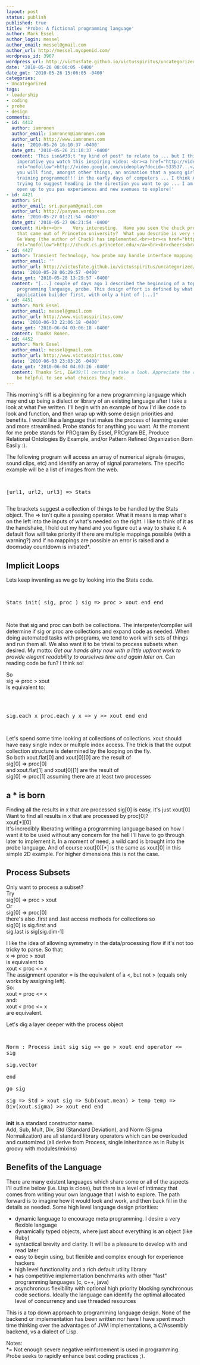 ```yaml
---
layout: post
status: publish
published: true
title: 'Probe: A fictional programming language'
author: Mark Essel
author_login: messel
author_email: messel@gmail.com
author_url: http://messel.myopenid.com/
wordpress_id: 3967
wordpress_url: http://victusfate.github.io/victusspiritus/uncategorized/2010/05/26/probe-a-fictional-programming-language-design/
date: '2010-05-26 08:06:05 -0400'
date_gmt: '2010-05-26 15:06:05 -0400'
categories:
- Uncategorized
tags:
- leadership
- coding
- probe
- design
comments:
- id: 4412
  author: iamronen
  author_email: iamronen@iamronen.com
  author_url: http://www.iamronen.com
  date: '2010-05-26 16:10:37 -0400'
  date_gmt: '2010-05-26 21:10:37 -0400'
  content: 'This isn&#39;t "my kind of post" to relate to ... but I think it&#39;s
    imperative you watch this inspiring video: <br><a href="http://video.google.com/videoplay?docid=-533537336174204822#"
    rel="nofollow">http://video.google.com/videoplay?docid=-533537...</a><br><br>Inside
    you will find, amongst other things, an animation that a young girl with no official
    training programmed!!! in the early days of computers ... I think Alan Kay was
    trying to suggest heading in the direction you want to go ... I am sure this will
    open up to you pas experiences and new avenues to explore!'
- id: 4421
  author: Sri
  author_email: sri.panyam@gmail.com
  author_url: http://panyam.wordpress.com
  date: '2010-05-27 01:21:54 -0400'
  date_gmt: '2010-05-27 06:21:54 -0400'
  content: Hi<br><br>    Very interesting.  Have you seen the chuck programming language
    that came out of Princeton university?  What you describe is very similar to what
    Ge Wang (the author of Chuck) has implemented.<br><br><a href="http://chuck.cs.princeton.edu/"
    rel="nofollow">http://chuck.cs.princeton.edu/</a><br><br>cheers<br>Sri
- id: 4427
  author: Transient Technology, how probe may handle interface mapping - Victus Spiritus
  author_email: ''
  author_url: http://victusfate.github.io/victusspiritus/uncategorized/2010/05/28/transient-technology-how-probe-may-handle-interface-mapping/
  date: '2010-05-28 06:29:57 -0400'
  date_gmt: '2010-05-28 13:29:57 -0400'
  content: "[...] couple of days ago I described the beginning of a top down designed
    programming language, probe. This design effort is defined by what I want as an
    application builder first, with only a hint of [...]"
- id: 4451
  author: Mark Essel
  author_email: messel@gmail.com
  author_url: http://www.victusspiritus.com/
  date: '2010-06-03 22:06:18 -0400'
  date_gmt: '2010-06-04 03:06:18 -0400'
  content: Thanks Ronen.
- id: 4452
  author: Mark Essel
  author_email: messel@gmail.com
  author_url: http://www.victusspiritus.com/
  date: '2010-06-03 23:03:26 -0400'
  date_gmt: '2010-06-04 04:03:26 -0400'
  content: Thanks Sri, I&#39;ll certainly take a look. Appreciate the related share.  <br>Could
    be helpful to see what choices they made.
---
```

<p>This morning's riff is a beginning for a new programming language which may end up being a dialect or library of an existing language after I take a look at what I've written. I'll begin with an example of how I'd like code to look and function, and then wrap up with some design priorities and benefits. I would like a language that makes the process of learning easier and more streamlined. Probe stands for anything you want. At the moment for me probe stands for PROgram By Essel, PROgram BE, Produce Relational Ontologies By Example, and/or Pattern Refined Organization Born Easily :).</p>
<p>The following program will access an array of numerical signals (images, sound clips, etc) and identify an array of signal parameters. The specific example will be a list of images from the web.</p>
<pre>

[url1, url2, url3] => Stats</pre>
<p>The brackets suggest a collection of things to be handled by the Stats object. The => isn't quite a passing operator. What it means is map what's on the left into the inputs of what's needed on the right. I like to think of it as the handshake, I hold out my hand and you figure out a way to shake it. A default flow will take priority if there are multiple mappings possible (with a warning?) and if no mappings are possible an error is raised and a doomsday countdown is initiated*.</p>
<h2>Implicit Loops</h2>
<p>Lets keep inventing as we go by looking into the Stats code.</p>
<pre>

Stats
     init( sig, proc )
         sig => proc > xout
     end
 end

</pre>
<p>Note that sig and proc can both be collections. The interpreter/compiler will determine if sig or proc are collections and expand code as needed. When doing automated tasks with programs, we tend to work with sets of things and run them all. We also want it to be trivial to process subsets when desired. My motto: <em>Get our hands dirty now with a little upfront work to provide elegant readability to ourselves time and again later on.</em> Can reading code be fun? I think so!</p>
<p>So<br />
sig => proc > xout<br />
Is equivalent to:</p>
<pre> 

sig.each x
     proc.each y
         x => y >> xout
     end
 end

</pre>
<p>Let's spend some time looking at collections of collections. xout should have easy single index or multiple index access. The trick is that the output collection structure is determined by the looping on the fly.<br />
So both xout.flat[0] and xout[0][0] are the result of<br />
sig[0] => proc[0]<br />
and xout.flat[1] and xout[0][1] are the result of<br />
sig[0] => proc[1] assuming there are at least two processes</p>
<h2>a * is born</h2>
<p>Finding all the results in x that are processed sig[0] is easy, it's just xout[0]<br />
Want to find all results in x that are processed by proc[0]?<br />
xout[*][0]<br />
It's incredibly liberating writing a programming language based on how I want it to be used without any concern for the hell I'll have to go through later to implement it. In a moment of need, a wild card is brought into the probe language. And of course xout[0][*] is the same as xout[0] in this simple 2D example. For higher dimensions this is not the case.</p>
<h2>Process Subsets</h2>
<p>Only want to process a subset?<br />
Try<br />
sig[0] => proc > xout<br />
Or<br />
sig[0] => proc[0]<br />
there's also .first and .last access methods for collections so<br />
sig[0] is sig.first and<br />
sig.last is sig[sig.dim-1]</p>
<p>I like the idea of allowing symmetry in the data/processing flow if it's not too tricky to parse. So that:<br />
x => proc > xout<br />
is equivalent to<br />
xout < proc <= x<br />
The assignment operator = is the equivalent of a <, but not > (equals only works by assigning left).<br />
So:<br />
xout = proc <= x<br />
and:<br />
xout < proc <= x<br />
are equivalent.</p>
<p>Let's dig a layer deeper with the process object</p>
<pre>

Norm : Process
     init sig
         sig => go > xout
     end
     operator <= sig          
         sig.vector      
     end      
     go sig          
         sig => Std > xout
         sig => Sub(xout.mean) > temp
         temp => Div(xout.sigma) >> xout
     end
 end
</pre>
<p><strong>init</strong> is a standard constructor name.<br />
Add, Sub, Mult, Div, Std (Standard Deviation), and Norm (Sigma Normalization) are all standard library operators which can be overloaded and customized (all derive from Process, single inheritance as in Ruby is groovy with modules/mixins)</p>
<h2>Benefits of the Language</h2>
<p>There are many existent languages which share some or all of the aspects I'll outline below (i.e. Lisp is close), but there is a level of intimacy that comes from writing your own language that I wish to explore. The path forward is to imagine how it would look and work, and then back fill in the details as needed. Some high level language design priorities:</p>
<ul>
<li>dynamic language to encourage meta programming. I desire a very flexible language</li>
<li>dynamically typed objects, where just about everything is an object (like Ruby)</li>
<li>syntactical brevity and clarity. It will be a pleasure to develop with and read later</li>
<li>easy to begin using, but flexible and complex enough for experience hackers</li>
<li>high level functionality and a rich default utility library</li>
<li>has competitive implementation benchmarks with other "fast" programming languages (c, c++, java)</li>
<li>asynchronous flexibility with optional high priority blocking synchronous code sections. Ideally the language can identify the optimal allocated level of concurrency  and use threaded resources</li>
</ul>
<p>This is a top down approach to programming language design. None of the backend or implementation has been written nor have I have spent much time thinking over the advantages of JVM implementations, a C/Assembly backend, vs a dialect of Lisp.</p>
<p>Notes:<br />
*= Not enough severe negative reinforcement is used in programming. Probe seeks to rapidly enhance best coding practices ;).</p>
